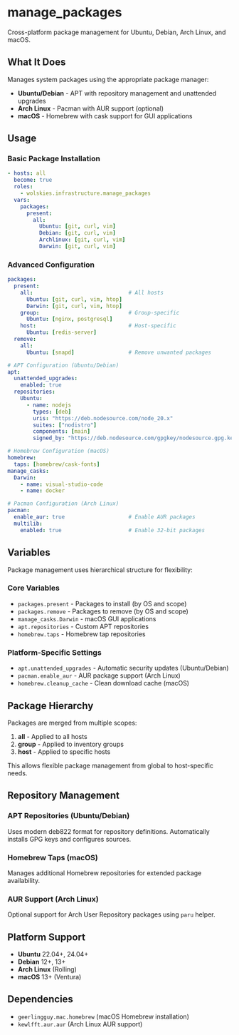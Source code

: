 # manage_packages

Cross-platform package management for Ubuntu, Debian, Arch Linux, and macOS.

## What It Does

Manages system packages using the appropriate package manager:
- **Ubuntu/Debian** - APT with repository management and unattended upgrades
- **Arch Linux** - Pacman with AUR support (optional)
- **macOS** - Homebrew with cask support for GUI applications

## Usage

### Basic Package Installation
```yaml
- hosts: all
  become: true
  roles:
    - wolskies.infrastructure.manage_packages
  vars:
    packages:
      present:
        all:
          Ubuntu: [git, curl, vim]
          Debian: [git, curl, vim]
          Archlinux: [git, curl, vim]
          Darwin: [git, curl, vim]
```

### Advanced Configuration
```yaml
packages:
  present:
    all:                              # All hosts
      Ubuntu: [git, curl, vim, htop]
      Darwin: [git, curl, vim, htop]
    group:                            # Group-specific
      Ubuntu: [nginx, postgresql]
    host:                             # Host-specific
      Ubuntu: [redis-server]
  remove:
    all:
      Ubuntu: [snapd]                 # Remove unwanted packages

# APT Configuration (Ubuntu/Debian)
apt:
  unattended_upgrades:
    enabled: true
  repositories:
    Ubuntu:
      - name: nodejs
        types: [deb]
        uris: "https://deb.nodesource.com/node_20.x"
        suites: ["nodistro"]
        components: [main]
        signed_by: "https://deb.nodesource.com/gpgkey/nodesource.gpg.key"

# Homebrew Configuration (macOS)
homebrew:
  taps: [homebrew/cask-fonts]
manage_casks:
  Darwin:
    - name: visual-studio-code
    - name: docker

# Pacman Configuration (Arch Linux)
pacman:
  enable_aur: true                    # Enable AUR packages
  multilib:
    enabled: true                     # Enable 32-bit packages
```

## Variables

Package management uses hierarchical structure for flexibility:

### Core Variables
- `packages.present` - Packages to install (by OS and scope)
- `packages.remove` - Packages to remove (by OS and scope)
- `manage_casks.Darwin` - macOS GUI applications
- `apt.repositories` - Custom APT repositories
- `homebrew.taps` - Homebrew tap repositories

### Platform-Specific Settings
- `apt.unattended_upgrades` - Automatic security updates (Ubuntu/Debian)
- `pacman.enable_aur` - AUR package support (Arch Linux)
- `homebrew.cleanup_cache` - Clean download cache (macOS)

## Package Hierarchy

Packages are merged from multiple scopes:
1. **all** - Applied to all hosts
2. **group** - Applied to inventory groups
3. **host** - Applied to specific hosts

This allows flexible package management from global to host-specific needs.

## Repository Management

### APT Repositories (Ubuntu/Debian)
Uses modern deb822 format for repository definitions. Automatically installs GPG keys and configures sources.

### Homebrew Taps (macOS)
Manages additional Homebrew repositories for extended package availability.

### AUR Support (Arch Linux)
Optional support for Arch User Repository packages using `paru` helper.

## Platform Support

- **Ubuntu** 22.04+, 24.04+
- **Debian** 12+, 13+
- **Arch Linux** (Rolling)
- **macOS** 13+ (Ventura)

## Dependencies

- `geerlingguy.mac.homebrew` (macOS Homebrew installation)
- `kewlfft.aur.aur` (Arch Linux AUR support)
